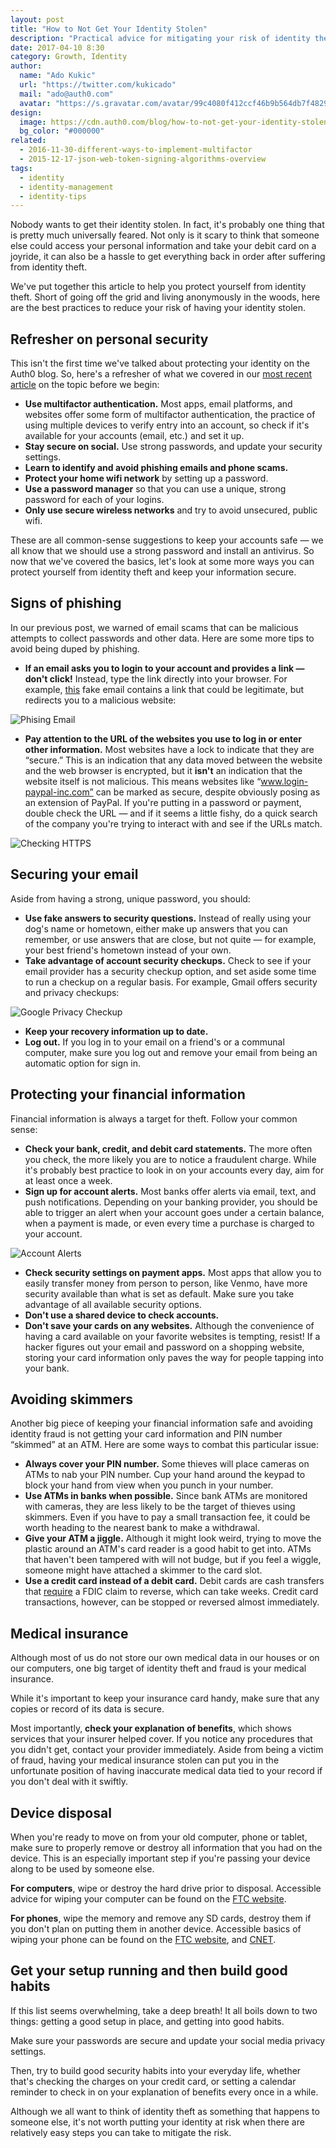 ```yaml
---
layout: post
title: "How to Not Get Your Identity Stolen"
description: "Practical advice for mitigating your risk of identity theft."
date: 2017-04-10 8:30
category: Growth, Identity
author:
  name: "Ado Kukic"
  url: "https://twitter.com/kukicado"
  mail: "ado@auth0.com"
  avatar: "https://s.gravatar.com/avatar/99c4080f412ccf46b9b564db7f482907?s=200"
design:
  image: https://cdn.auth0.com/blog/how-to-not-get-your-identity-stolen/logo.png
  bg_color: "#000000"
related:
  - 2016-11-30-different-ways-to-implement-multifactor
  - 2015-12-17-json-web-token-signing-algorithms-overview
tags:
  - identity
  - identity-management
  - identity-tips
---
```


Nobody wants to get their identity stolen. In fact, it's probably one thing that is pretty much universally feared. Not only is it scary to think that someone else could access your personal information and take your debit card on a joyride, it can also be a hassle to get everything back in order after suffering from identity theft.

We've put together this article to help you protect yourself from identity theft. Short of going off the grid and living anonymously in the woods, here are the best practices to reduce your risk of having your identity stolen.

## Refresher on personal security

This isn't the first time we've talked about protecting your identity on the Auth0 blog. So, here's a refresher of what we covered in our [most recent article](https://auth0.com/blog/personal-information-security-identity-guide/) on the topic before we begin: 

* **Use multifactor authentication.** Most apps, email platforms, and websites offer some form of multifactor authentication, the practice of using multiple devices to verify entry into an account, so check if it's available for your accounts (email, etc.) and set it up. 
* **Stay secure on social.** Use strong passwords, and update your security settings. 
* **Learn to identify and avoid phishing emails and phone scams.**
* **Protect your home wifi network** by setting up a password. 
* **Use a password manager** so that you can use a unique, strong password for each of your logins.
* **Only use secure wireless networks** and try to avoid unsecured, public wifi.

These are all common-sense suggestions to keep your accounts safe — we all know that we should use a strong password and install an antivirus. So now that we've covered the basics, let's look at some more ways you can protect yourself from identity theft and keep your information secure.

## Signs of phishing

In our previous post, we warned of email scams that can be malicious attempts to collect passwords and other data. Here are some more tips to avoid being duped by phishing.

* **If an email asks you to login to your account and provides a link — don't click!** Instead, type the link directly into your browser. For example, [this](https://twitter.com/benthompson/status/843855792587460610) fake email contains a link that could be legitimate, but redirects you to a malicious website:

![Phising Email](https://cdn.auth0.com/blog/how-to-not-get-your-identity-stolen/phishing.png)

* **Pay attention to the URL of the websites you use to log in or enter other information.** Most websites have a lock to indicate that they are “secure.” This is an indication that any data moved between the website and the web browser is encrypted, but it **isn't** an indication that the website itself is not malicious. This means websites like “www.login-paypal-inc.com” can be marked as secure, despite obviously posing as an extension of PayPal. If you're putting in a password or payment, double check the URL — and if it seems a little fishy, do a quick search of the company you're trying to interact with and see if the URLs match.

![Checking HTTPS](https://cdn.auth0.com/blog/how-to-not-get-your-identity-stolen/https-check.png)

## Securing your email

Aside from having a strong, unique password, you should:

* **Use fake answers to security questions.** Instead of really using your dog's name or hometown, either make up answers that you can remember, or use answers that are close, but not quite — for example, your best friend's hometown instead of your own.
* **Take advantage of account security checkups.** Check to see if your email provider has a security checkup option, and set aside some time to run a checkup on a regular basis. For example, Gmail offers security and privacy checkups:

![Google Privacy Checkup](https://cdn.auth0.com/blog/how-to-not-get-your-identity-stolen/privacy-check.png)

* **Keep your recovery information up to date.**
* **Log out.** If you log in to your email on a friend's or a communal computer, make sure you log out and remove your email from being an automatic option for sign in.

## Protecting your financial information

Financial information is always a target for theft. Follow your common sense:

* **Check your bank, credit, and debit card statements.** The more often you check, the more likely you are to notice a fraudulent charge. While it's probably best practice to look in on your accounts every day, aim for at least once a week.
* **Sign up for account alerts.** Most banks offer alerts via email, text, and push notifications. Depending on your banking provider, you should be able to trigger an alert when your account goes under a certain balance, when a payment is made, or even every time a purchase is charged to your account. 

![Account Alerts](https://cdn.auth0.com/blog/how-to-not-get-your-identity-stolen/avail.png)

* **Check security settings on payment apps.** Most apps that allow you to easily transfer money from person to person, like Venmo, have more security available than what is set as default. Make sure you take advantage of all available security options.
* **Don't use a shared device to check accounts.** 
* **Don't save your cards on any websites.** Although the convenience of having a card available on your favorite websites is tempting, resist! If a hacker figures out your email and password on a shopping website, storing your card information only paves the way for people tapping into your bank.

## Avoiding skimmers

Another big piece of keeping your financial information safe and avoiding identity fraud is not getting your card information and PIN number “skimmed” at an ATM. Here are some ways to combat this particular issue:

* **Always cover your PIN number.** Some thieves will place cameras on ATMs to nab your PIN number. Cup your hand around the keypad to block your hand from view when you punch in your number.
* **Use ATMs in banks when possible.** Since bank ATMs are monitored with cameras, they are less likely to be the target of thieves using skimmers. Even if you have to pay a small transaction fee, it could be worth heading to the nearest bank to make a withdrawal. 
* **Give your ATM a jiggle.** Although it might look weird, trying to move the plastic around an ATM's card reader is a good habit to get into. ATMs that haven't been tampered with will not budge, but if you feel a wiggle, someone might have attached a skimmer to the card slot. 
* **Use a credit card instead of a debit card.** Debit cards are cash transfers that [require](http://www.pcmag.com/article2/0,2817,2469560,00.asp) a FDIC claim to reverse, which can take weeks. Credit card transactions, however, can be stopped or reversed almost immediately.

## Medical insurance

Although most of us do not store our own medical data in our houses or on our computers, one big target of identity theft and fraud is your medical insurance. 

While it's important to keep your insurance card handy, make sure that any copies or record of its data is secure. 

Most importantly, **check your explanation of benefits**, which shows services that your insurer helped cover. If you notice any procedures that you didn't get, contact your provider immediately. Aside from being a victim of fraud, having your medical insurance stolen can put you in the unfortunate position of having inaccurate medical data tied to your record if you don't deal with it swiftly.

## Device disposal 

When you're ready to move on from your old computer, phone or tablet, make sure to properly remove or destroy all information that you had on the device. This is an especially important step if you're passing your device along to be used by someone else.

**For computers**, wipe or destroy the hard drive prior to disposal. Accessible advice for wiping your computer can be found on the [FTC website](https://www.consumer.ftc.gov/articles/0010-disposing-old-computers).

**For phones**, wipe the memory and remove any SD cards, destroy them if you don't plan on putting them in another device. Accessible basics of wiping your phone can be found on the [FTC website](https://www.consumer.ftc.gov/articles/0200-disposing-your-mobile-device), and [CNET](https://www.cnet.com/how-to/how-to-wipe-your-phone-or-tablet-before-selling/).

## Get your setup running and then build good habits

If this list seems overwhelming, take a deep breath! It all boils down to two things: getting a good setup in place, and getting into good habits. 

Make sure your passwords are secure and update your social media privacy settings. 

Then, try to build good security habits into your everyday life, whether that's checking the charges on your credit card, or setting a calendar reminder to check in on your explanation of benefits every once in a while. 

Although we all want to think of identity theft as something that happens to someone else, it's not worth putting your identity at risk when there are relatively easy steps you can take to mitigate the risk. 
